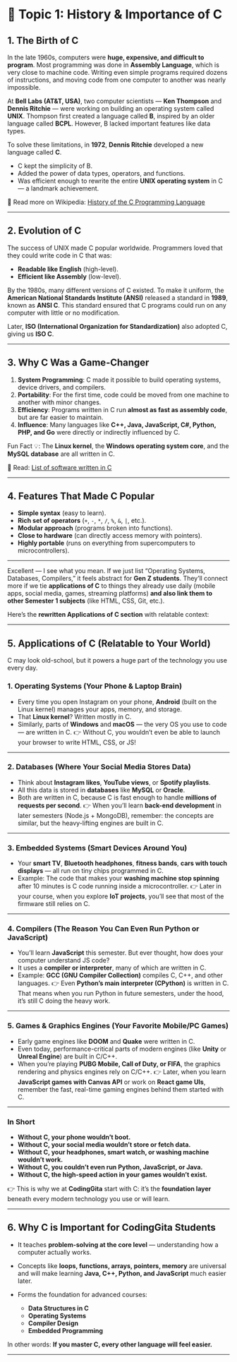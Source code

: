 # 📘 Topic 1: History & Importance of C

## 1. The Birth of C

In the late 1960s, computers were **huge, expensive, and difficult to program**. Most programming was done in **Assembly Language**, which is very close to machine code. Writing even simple programs required dozens of instructions, and moving code from one computer to another was nearly impossible.

At **Bell Labs (AT\&T, USA)**, two computer scientists — **Ken Thompson** and **Dennis Ritchie** — were working on building an operating system called **UNIX**. Thompson first created a language called **B**, inspired by an older language called **BCPL**. However, B lacked important features like data types.

To solve these limitations, in **1972**, **Dennis Ritchie** developed a new language called **C**.

* C kept the simplicity of B.
* Added the power of data types, operators, and functions.
* Was efficient enough to rewrite the entire **UNIX operating system** in C — a landmark achievement.

🔗 Read more on Wikipedia: [History of the C Programming Language](https://en.wikipedia.org/wiki/C_%28programming_language%29)

---

## 2. Evolution of C

The success of UNIX made C popular worldwide. Programmers loved that they could write code in C that was:

* **Readable like English** (high-level).
* **Efficient like Assembly** (low-level).

By the 1980s, many different versions of C existed. To make it uniform, the **American National Standards Institute (ANSI)** released a standard in **1989**, known as **ANSI C**. This standard ensured that C programs could run on any computer with little or no modification.

Later, **ISO (International Organization for Standardization)** also adopted C, giving us **ISO C**.

---

## 3. Why C Was a Game-Changer

1. **System Programming**: C made it possible to build operating systems, device drivers, and compilers.
2. **Portability**: For the first time, code could be moved from one machine to another with minor changes.
3. **Efficiency**: Programs written in C run **almost as fast as assembly code**, but are far easier to maintain.
4. **Influence**: Many languages like **C++, Java, JavaScript, C#, Python, PHP, and Go** were directly or indirectly influenced by C.

Fun Fact 💡: The **Linux kernel**, the **Windows operating system core**, and the **MySQL database** are all written in C.

🔗 Read: [List of software written in C](https://en.wikipedia.org/wiki/List_of_programs_written_in_C)

---

## 4. Features That Made C Popular

* **Simple syntax** (easy to learn).
* **Rich set of operators** (`+`, `-`, `*`, `/`, `%`, `&`, `|`, etc.).
* **Modular approach** (programs broken into functions).
* **Close to hardware** (can directly access memory with pointers).
* **Highly portable** (runs on everything from supercomputers to microcontrollers).

---

Excellent — I see what you mean.
If we just list “Operating Systems, Databases, Compilers,” it feels abstract for **Gen Z students**. They’ll connect more if we tie **applications of C** to things they already use daily (mobile apps, social media, games, streaming platforms) **and also link them to other Semester 1 subjects** (like HTML, CSS, Git, etc.).

Here’s the **rewritten Applications of C section** with relatable context:

---

## 5. Applications of C (Relatable to Your World)

C may look old-school, but it powers a huge part of the technology you use every day. 

### **1. Operating Systems (Your Phone & Laptop Brain)**

* Every time you open Instagram on your phone, **Android** (built on the Linux kernel) manages your apps, memory, and storage.
* That **Linux kernel**? Written mostly in C.
* Similarly, parts of **Windows** and **macOS** — the very OS you use to code — are written in C.
  👉 Without C, you wouldn’t even be able to launch your browser to write HTML, CSS, or JS!

---

### **2. Databases (Where Your Social Media Stores Data)**

* Think about **Instagram likes**, **YouTube views**, or **Spotify playlists**.
* All this data is stored in **databases** like **MySQL** or **Oracle**.
* Both are written in C, because C is fast enough to handle **millions of requests per second**.
  👉 When you’ll learn **back-end development** in later semesters (Node.js + MongoDB), remember: the concepts are similar, but the heavy-lifting engines are built in C.

---

### **3. Embedded Systems (Smart Devices Around You)**

* Your **smart TV**, **Bluetooth headphones**, **fitness bands**, **cars with touch displays** — all run on tiny chips programmed in C.
* Example: The code that makes your **washing machine stop spinning** after 10 minutes is C code running inside a microcontroller.
  👉 Later in your course, when you explore **IoT projects**, you’ll see that most of the firmware still relies on C.

---

### **4. Compilers (The Reason You Can Even Run Python or JavaScript)**

* You’ll learn **JavaScript** this semester. But ever thought, how does your computer understand JS code?
* It uses a **compiler or interpreter**, many of which are written in C.
* Example: **GCC (GNU Compiler Collection)** compiles C, C++, and other languages.
  👉 Even **Python’s main interpreter (CPython)** is written in C. That means when you run Python in future semesters, under the hood, it’s still C doing the heavy work.

---

### **5. Games & Graphics Engines (Your Favorite Mobile/PC Games)**

* Early game engines like **DOOM** and **Quake** were written in C.
* Even today, performance-critical parts of modern engines (like **Unity** or **Unreal Engine**) are built in C/C++.
* When you’re playing **PUBG Mobile, Call of Duty, or FIFA**, the graphics rendering and physics engines rely on C/C++.
  👉 Later, when you learn **JavaScript games with Canvas API** or work on **React game UIs**, remember the fast, real-time gaming engines behind them started with C.

---

### **In Short**

* **Without C, your phone wouldn’t boot.**
* **Without C, your social media wouldn’t store or fetch data.**
* **Without C, your headphones, smart watch, or washing machine wouldn’t work.**
* **Without C, you couldn’t even run Python, JavaScript, or Java.**
* **Without C, the high-speed action in your games wouldn’t exist.**

👉 This is why we at **CodingGita** start with C: it’s the **foundation layer** beneath every modern technology you use or will learn.

---

## 6. Why C is Important for CodingGita Students

* It teaches **problem-solving at the core level** — understanding how a computer actually works.
* Concepts like **loops, functions, arrays, pointers, memory** are universal and will make learning **Java, C++, Python, and JavaScript** much easier later.
* Forms the foundation for advanced courses:

  * **Data Structures in C**
  * **Operating Systems**
  * **Compiler Design**
  * **Embedded Programming**

In other words: **If you master C, every other language will feel easier.**

---
